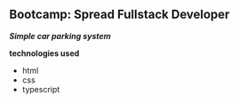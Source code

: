 ## Bootcamp: Spread Fullstack Developer

**_Simple car parking system_**

**technologies used**
* html
* css
* typescript